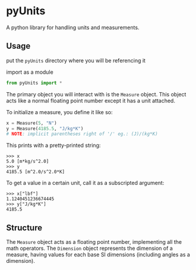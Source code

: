 # pyUnits

A python library for handling units and measurements.

## Usage

put the `pyUnits` directory where you will be referencing it

import as a module
```python
from pyUnits import *
```

The primary object you will interact with is the `Measure` object.
This object acts like a normal floating point number except it has a unit attached.

To initialize a measure, you define it like so:
```python
x = Measure(5, "N")
y = Measure(4185.5, "J/kg*K")
# NOTE: implicit parentheses right of '/' eg.: (J)/(kg*K)
```

This prints with a pretty-printed string:
```
>>> x
5.0 [m*kg/s^2.0]
>>> y
4185.5 [m^2.0/s^2.0*K]
```

To get a value in a certain unit, call it as a subscripted argument:
```
>>> x["lbf"]
1.1240451236674445
>>> y["J/kg*K"]
4185.5
```

## Structure

The `Measure` object acts as a floating point number, implementing all the math operators. The `Dimension` object represents the dimension of a measure, having values for each base SI dimensions (including angles as a dimension).
